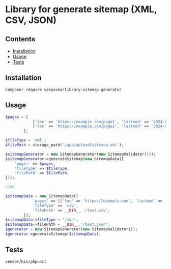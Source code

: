 # Library for generate sitemap (XML, CSV, JSON)

## Contents

- [Installation](#installation)
- [Usage](#usage)
- [Tests](#tests)

## Installation

```
composer require vakazona/library-sitemap-generator
```

## Usage

```php
$pages = [
            ['loc' => 'https://example.com/page1', 'lastmod' => '2024-05-11', 'priority' => 0.8, 'changefreq' => 'daily'],
            ['loc' => 'https://example.com/page2', 'lastmod' => '2024-05-10', 'priority' => 0.5, 'changefreq' => 'weekly']
        ];

$fileType = 'xml';
$filePath = storage_path('/app/upload/sitemap.xml');

$sitemapGenerator = new SitemapGenerator(new SitemapValidator()));
$sitemapGenerator->generateSitemap(new SitemapData([
    'pages' => $pages,
    'fileType' => $fileType,
    'filePath' => $filePath,
]));

//OR

$sitemapData = new SitemapData([
            'pages' => [['loc' => 'https://example.com', 'lastmod' => '2022-01-01', 'priority' => 0.5, 'changefreq' => 'daily']],
            'fileType' => 'csv',
            'filePath' => __DIR__.'/test.csv',
        ]);
$sitemapData->fileType = 'json';
$sitemapData->filePath = __DIR__.'/test.json';
$generator = new SitemapGenerator(new SitemapValidator());
$generator->generateSitemap($sitemapData);
```

## Tests
```
vendor/bin/phpunit
```